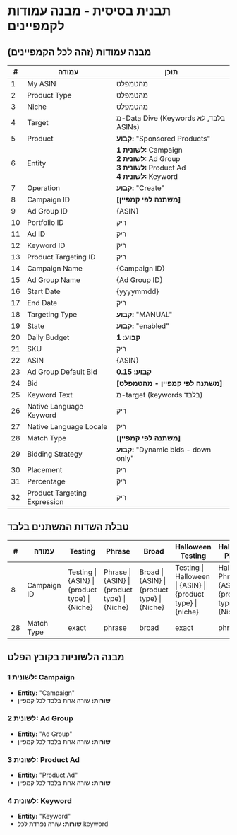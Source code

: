 # תבנית בסיסית - מבנה עמודות לקמפיינים

## מבנה עמודות (זהה לכל הקמפיינים)

| # | עמודה | תוכן |
|---|--------|------|
| 1 | My ASIN | מהטמפלט |
| 2 | Product Type | מהטמפלט |
| 3 | Niche | מהטמפלט |
| 4 | Target | מ-Data Dive (Keywords בלבד, לא ASINs) |
| 5 | Product | **קבוע:** "Sponsored Products" |
| 6 | Entity | **לשונית 1:** Campaign<br>**לשונית 2:** Ad Group<br>**לשונית 3:** Product Ad<br>**לשונית 4:** Keyword |
| 7 | Operation | **קבוע:** "Create" |
| 8 | Campaign ID | **[משתנה לפי קמפיין]** |
| 9 | Ad Group ID | {ASIN} |
| 10 | Portfolio ID | ריק |
| 11 | Ad ID | ריק |
| 12 | Keyword ID | ריק |
| 13 | Product Targeting ID | ריק |
| 14 | Campaign Name | {Campaign ID} |
| 15 | Ad Group Name | {Ad Group ID} |
| 16 | Start Date | {yyyymmdd} |
| 17 | End Date | ריק |
| 18 | Targeting Type | **קבוע:** "MANUAL" |
| 19 | State | **קבוע:** "enabled" |
| 20 | Daily Budget | **קבוע: 1** |
| 21 | SKU | ריק |
| 22 | ASIN | {ASIN} |
| 23 | Ad Group Default Bid | **קבוע: 0.15** |
| 24 | Bid | **[משתנה לפי קמפיין - מהטמפלט]** |
| 25 | Keyword Text | מ-target (keywords בלבד) |
| 26 | Native Language Keyword | ריק |
| 27 | Native Language Locale | ריק |
| 28 | Match Type | **[משתנה לפי קמפיין]** |
| 29 | Bidding Strategy | **קבוע:** "Dynamic bids - down only" |
| 30 | Placement | ריק |
| 31 | Percentage | ריק |
| 32 | Product Targeting Expression | ריק |

## טבלת השדות המשתנים בלבד

| # | עמודה | Testing | Phrase | Broad | Halloween Testing | Halloween Phrase | Halloween Broad |
|---|--------|---------|--------|-------|-------------------|------------------|-----------------|
| 8 | Campaign ID | Testing \| {ASIN} \| {product type} \| {Niche} | Phrase \| {ASIN} \| {product type} \| {Niche} | Broad \| {ASIN} \| {product type} \| {Niche} | Testing \| Halloween \| {ASIN} \| {product type} \| {niche} | Halloween Phrase \| {ASIN} \| {product type} \| {Niche} | Halloween Broad \| {ASIN} \| {product type} \| {Niche} |
| 28 | Match Type | exact | phrase | broad | exact | phrase | broad |

## מבנה הלשוניות בקובץ הפלט

### לשונית 1: Campaign
- **Entity:** "Campaign"
- **שורות:** שורה אחת בלבד לכל קמפיין

### לשונית 2: Ad Group
- **Entity:** "Ad Group"
- **שורות:** שורה אחת בלבד לכל קמפיין

### לשונית 3: Product Ad
- **Entity:** "Product Ad"
- **שורות:** שורה אחת בלבד לכל קמפיין

### לשונית 4: Keyword
- **Entity:** "Keyword"
- **שורות:** שורה נפרדת לכל keyword